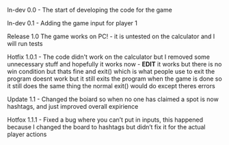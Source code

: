 In-dev 0.0
    - The start of developing the code for the game

In-dev 0.1
    - Adding the game input for player 1

Release 1.0
    The game works on PC!
    - it is untested on the calculator and I will run tests

Hotfix 1.0.1
    - The code didn't work on the calculator but I removed some unnecessary stuff and hopefully it works now
    - **EDIT** it works but there is no win condition but thats fine and exit() which is what people use to exit the program doesnt work but it still exits the program when the game is done so it still does the same thing the normal exit() would do except theres errors

Update 1.1
    - Changed the boiard so when no one has claimed a spot is now hashtags, and just improved overall expirience

Hotfox 1.1.1
    - Fixed a bug where you can’t put in inputs, this happened because I changed the board to hashtags but didn’t fix it for the actual player actions
